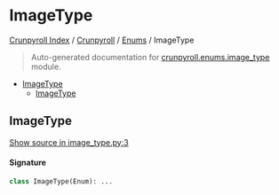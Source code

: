 # ImageType

[Crunpyroll Index](../../README.md#crunpyroll-index) / [Crunpyroll](../index.md#crunpyroll) / [Enums](./index.md#enums) / ImageType

> Auto-generated documentation for [crunpyroll.enums.image_type](https://github.com/stefanodvx/crunpyroll/blob/main/crunpyroll/enums/image_type.py) module.

- [ImageType](#imagetype)
  - [ImageType](#imagetype-1)

## ImageType

[Show source in image_type.py:3](https://github.com/stefanodvx/crunpyroll/blob/main/crunpyroll/enums/image_type.py#L3)

#### Signature

```python
class ImageType(Enum): ...
```